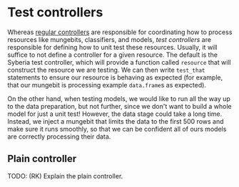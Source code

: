 Test controllers
==============

Whereas [regular controllers](..) are responsible for coordinating how to process resources like mungebits, classifiers, and models,
*test controllers* are responsible for defining how to unit test these resources. Usually, it will suffice to not define a controller
for a given resource. The default is the Syberia test controller, which will provide a function called `resource` that will construct
the resource we are testing. We can then write `test_that` statements to ensure our resource is behaving as expected (for example,
that our mungebit is processing example `data.frame`s as expected).

On the other hand, when testing models, we would like to run all the way up to the data preparation, but not further,
since we don't want to build a whole model for just a unit test! However, the data stage could take a long time. Instead, we
inject a mungebit that limits the data to the first 500 rows and make sure it runs smoothly, so that we can be confident
all of ours models are correctly processing their data.


Plain controller
-------------

TODO: (RK) Explain the plain controller.

